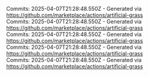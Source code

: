 Commits: 2025-04-07T21:28:48.550Z - Generated via https://github.com/marketplace/actions/artificial-grass
<br>
Commits: 2025-04-07T21:28:48.550Z - Generated via https://github.com/marketplace/actions/artificial-grass
<br>
Commits: 2025-04-07T21:28:48.550Z - Generated via https://github.com/marketplace/actions/artificial-grass
<br>
Commits: 2025-04-07T21:28:48.550Z - Generated via https://github.com/marketplace/actions/artificial-grass
<br>
Commits: 2025-04-07T21:28:48.550Z - Generated via https://github.com/marketplace/actions/artificial-grass
<br>
